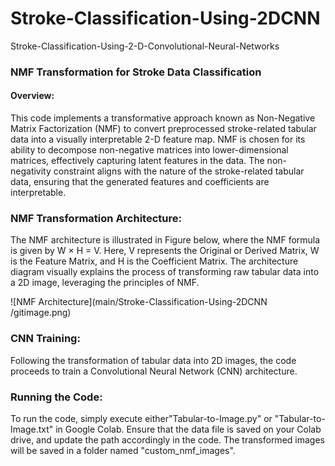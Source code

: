 # Stroke-Classification-Using-2DCNN
Stroke-Classification-Using-2-D-Convolutional-Neural-Networks

### NMF Transformation for Stroke Data Classification
#### Overview:
This code implements a transformative approach known as Non-Negative Matrix Factorization (NMF) to convert preprocessed stroke-related tabular data into a visually interpretable 2-D feature map. NMF is chosen for its ability to decompose non-negative matrices into lower-dimensional matrices, effectively capturing latent features in the data. The non-negativity constraint aligns with the nature of the stroke-related tabular data, ensuring that the generated features and coefficients are interpretable.

### NMF Transformation Architecture:
The NMF architecture is illustrated in Figure below, where the NMF formula is given by W × H = V. Here, V represents the Original or Derived Matrix, W is the Feature Matrix, and H is the Coefficient Matrix. The architecture diagram visually explains the process of transforming raw tabular data into a 2D image, leveraging the principles of NMF.
  
![NMF Architecture](main/Stroke-Classification-Using-2DCNN
/gitimage.png)

### CNN Training:
Following the transformation of tabular data into 2D images, the code proceeds to train a Convolutional Neural Network (CNN) architecture. 

### Running the Code:
To run the code, simply execute either"Tabular-to-Image.py" or "Tabular-to-Image.txt" in Google Colab. Ensure that the data file is saved on your Colab drive, and update the path accordingly in the code. The transformed images will be saved in a folder named "custom_nmf_images".
